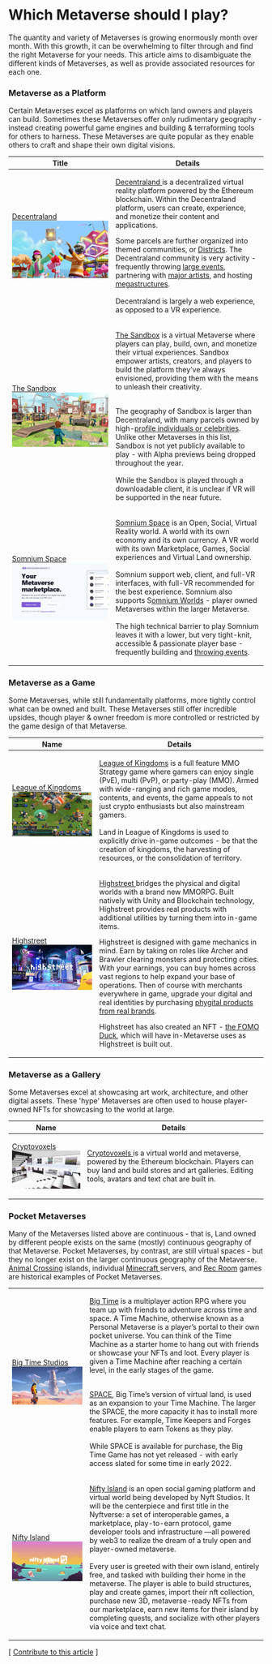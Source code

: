 # Which Metaverse should I play?

The quantity and variety of Metaverses is growing enormously month over month. With this growth, it can be overwhelming to filter through and find the right Metaverse for your needs. This article aims to disambiguate the different kinds of Metaverses, as well as provide associated resources for each one.

### Metaverse as a Platform

Certain Metaverses excel as platforms on which land owners and players can build. Sometimes these Metaverses offer only rudimentary geography - instead creating powerful game engines and building & terraforming tools for others to harness. These Metaverses are quite popular as they enable others to craft and shape their own digital visions.&#x20;

| Title                                                                                                                         | Details                                                                                                                                                                                                                                                                                                                                                                                                                                                                                                                                                                                                                                                                                                                                                                                                                                      |
| ----------------------------------------------------------------------------------------------------------------------------- | -------------------------------------------------------------------------------------------------------------------------------------------------------------------------------------------------------------------------------------------------------------------------------------------------------------------------------------------------------------------------------------------------------------------------------------------------------------------------------------------------------------------------------------------------------------------------------------------------------------------------------------------------------------------------------------------------------------------------------------------------------------------------------------------------------------------------------------------- |
| <p><a href="https://docenrtaland.com">Decentraland</a><br><img src="../../.gitbook/assets/image.png" alt=""><br></p>          | <p><a href="https://docenrtaland.com">Decentraland </a>is a decentralized virtual reality platform powered by the Ethereum blockchain. Within the Decentraland platform, users can create, experience, and monetize their content and applications.</p><p></p><p>Some parcels are further organized into themed communities, or <a href="https://docs.decentraland.org/decentraland/glossary/#district">Districts</a>. The Decentraland community is very activity - frequently throwing <a href="https://events.decentraland.org">large events</a>, partnering with <a href="https://events.decentraland.org/event/?id=746bb7dd-4044-45bd-b87a-b93fcf9ea379">major artists</a>, and hosting <a href="https://nye.wemeta.world">megastructures</a>. <br><br>Decentraland is largely a web experience, as opposed to a VR experience.<br></p> |
| <p><a href="https://www.sandbox.game/en/">The Sandbox</a><br><img src="../../.gitbook/assets/image (3) (1).png" alt=""></p>   | <p><a href="https://www.sandbox.game/en/">The Sandbox</a> is a virtual Metaverse where players can play, build, own, and monetize their virtual experiences. Sandbox empower artists, creators, and players to build the platform they’ve always envisioned, providing them with the means to unleash their creativity.</p><p><br>The geography of Sandbox is larger than Decentraland, with many parcels owned by high-<a href="https://fortune.com/2021/12/09/snoop-dogg-rapper-metaverse-snoopverse/">profile individuals or celebrities</a>. Unlike other Metaverses in this list, Sandbox is not yet publicly available to play - with Alpha previews being dropped throughout the year.<br><br>While the Sandbox is played through a downloadable client, it is unclear if VR will be supported in the near future. <br></p>           |
| <p><a href="https://somniumspace.com">Somnium Space</a><br><img src="../../.gitbook/assets/image (9) (1).png" alt=""><br></p> | <p><a href="https://somniumspace.com">Somnium Space</a> is an Open, Social, Virtual Reality world. A world with its own economy and its own currency. A VR world with its own Marketplace, Games, Social experiences and Virtual Land ownership.<br><br>Somnium support web, client, and full-VR interfaces, with full-VR recommended for the best experience. Somnium also supports S<a href="https://somniumspace.medium.com/announcing-somnium-worlds-somnium-web-blockchain-avatars-slo-details-prices-81ec741e2d3a">omnium Worlds</a> - player owned Metaverses within the larger Metaverse. <br><br>The high technical barrier to play Somnium leaves it with a lower, but very tight-knit, accessible &#x26; passionate player base - frequently building and <a href="https://somniumspace.com/events">throwing events</a>. <br></p> |



### Metaverse as a Game

Some Metaverses, while still fundamentally platforms, more tightly control what can be owned and built. These Metaverses still offer incredible upsides, though player & owner freedom is more controlled or restricted by the game design of that Metaverse.



| Name                                                                                                                                | Details                                                                                                                                                                                                                                                                                                                                                                                                                                                                                                                                                                                                                                                                                                                                                                                                                                                                                                                                      |
| ----------------------------------------------------------------------------------------------------------------------------------- | -------------------------------------------------------------------------------------------------------------------------------------------------------------------------------------------------------------------------------------------------------------------------------------------------------------------------------------------------------------------------------------------------------------------------------------------------------------------------------------------------------------------------------------------------------------------------------------------------------------------------------------------------------------------------------------------------------------------------------------------------------------------------------------------------------------------------------------------------------------------------------------------------------------------------------------------- |
| <p><a href="https://www.leagueofkingdoms.com">League of Kingdoms</a><br><img src="../../.gitbook/assets/image (11).png" alt=""></p> | <p><a href="https://www.leagueofkingdoms.com/lok">League of Kingdoms</a> is a full feature MMO Strategy game where gamers can enjoy single (PvE), multi (PvP), or party-play (MMO). Armed with wide-ranging and rich game modes, contents, and events, the game appeals to not just crypto enthusiasts but also mainstream gamers.<br><br>Land in League of Kingdoms is used to explicitly drive in-game outcomes - be that the creation of kingdoms, the harvesting of resources, or the consolidation of territory. <br></p>                                                                                                                                                                                                                                                                                                                                                                                                               |
| <p><a href="https://www.highstreet.market">Highstreet</a><br><img src="../../.gitbook/assets/image (12).png" alt=""></p>            | <p><a href="https://www.highstreet.market">Highstreet </a>bridges the physical and digital worlds with a brand new MMORPG. Built natively with Unity and Blockchain technology, Highstreet provides real products with additional utilities by turning them into in-game items.</p><p></p><p>Highstreet is designed with game mechanics in mind. Earn by taking on roles like Archer and Brawler clearing monsters and protecting cities. With your earnings, you can buy homes across vast regions to help expand your base of operations. Then of course with merchants everywhere in game, upgrade your digital and real identities by purchasing <a href="https://www.highstreet.market/collectibles">phygital products from real brands</a>.</p><p></p><p>Highstreet has also created an NFT - <a href="https://www.foreverfomoducksquad.com">the FOMO Duck</a>, which will have in-Metaverse uses as Highstreet is built out. <br></p> |



### Metaverse as a Gallery

Some Metaverses excel at showcasing art work, architecture, and other digital assets. These 'hype' Metaverses are often used to house player-owned NFTs for showcasing to the world at large.&#x20;

| Name                                                                                                                     | Details                                                                                                                                                                                                                        |
| ------------------------------------------------------------------------------------------------------------------------ | ------------------------------------------------------------------------------------------------------------------------------------------------------------------------------------------------------------------------------ |
| <p><a href="https://www.cryptovoxels.com">Cryptovoxels</a><br><img src="../../.gitbook/assets/image (3).png" alt=""></p> | [Cryptovoxels ](https://www.cryptovoxels.com)is a virtual world and metaverse, powered by the Ethereum blockchain. Players can buy land and build stores and art galleries. Editing tools, avatars and text chat are built in. |



### Pocket Metaverses

Many of the Metaverses listed above are continuous - that is, Land owned by different people exists on the same (mostly) continuous geography of that Metaverse. Pocket Metaverses, by contrast, are still virtual spaces - but they no longer exist on the larger continuous geography of the Metaverse. [Animal Crossing](https://www.animal-crossing.com/new-horizons/) islands, individual [Minecraft ](https://www.minecraft.net/en-us)servers, and [Rec Room](https://recroom.com) games are historical examples of Pocket Metaverses.

|                                                                                                                         |                                                                                                                                                                                                                                                                                                                                                                                                                                                                                                                                                                                                                                                                                                                                                                                                                                                                                                                                                                                              |
| ----------------------------------------------------------------------------------------------------------------------- | -------------------------------------------------------------------------------------------------------------------------------------------------------------------------------------------------------------------------------------------------------------------------------------------------------------------------------------------------------------------------------------------------------------------------------------------------------------------------------------------------------------------------------------------------------------------------------------------------------------------------------------------------------------------------------------------------------------------------------------------------------------------------------------------------------------------------------------------------------------------------------------------------------------------------------------------------------------------------------------------- |
| <p><a href="https://bigtime.gg">Big Time Studios</a><br><img src="../../.gitbook/assets/image (4).png" alt=""></p>      | <p><a href="https://bigtime.gg">Big Time</a> is a multiplayer action RPG where you team up with friends to adventure across time and space. A Time Machine, otherwise known as a Personal Metaverse is a player’s portal to their own pocket universe. You can think of the Time Machine as a starter home to hang out with friends or showcase your NFTs and loot. Every player is given a Time Machine after reaching a certain level, in the early stages of the game.</p><p><br><a href="https://medium.com/playbigtime/big-time-space-rarity-utility-explained-331c8de2905">SPACE</a>, Big Time’s version of virtual land, is used as an expansion to your Time Machine. The larger the SPACE, the more capacity it has to install more features. For example, Time Keepers and Forges enable players to earn Tokens as they play.<br><br>While SPACE is available for purchase, the Big Time Game has not yet released - with early access slated for some time in early 2022.<br></p> |
| <p><a href="https://www.niftyisland.com">Nifty Island</a><br><img src="../../.gitbook/assets/image (5).png" alt=""></p> | <p><a href="https://www.niftyisland.com">Nifty Island</a> is an open social gaming platform and virtual world being developed by Nyft Studios. It will be the centerpiece and first title in the Nyftverse: a set of interoperable games, a marketplace, play-to-earn protocol, game developer tools and infrastructure —all powered by web3 to realize the dream of a truly open and player-owned metaverse.<br><br>Every user is greeted with their own island, entirely free, and tasked with building their home in the metaverse. The player is able to build structures, play and create games, import their nft collection, purchase new 3D, metaverse-ready NFTs from our marketplace, earn new items for their island by completing quests, and socialize with other players via voice and text chat.</p><p></p>                                                                                                                                                                    |



\[ [Contribute to this article](https://github.com/the-metaverse/public-wiki) ]
